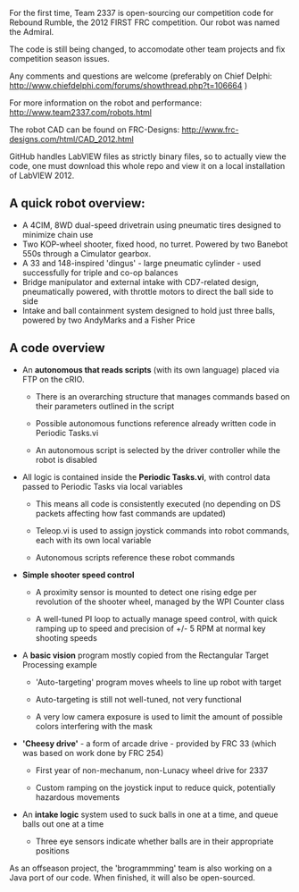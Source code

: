 For the first time, Team 2337 is open-sourcing our competition code for Rebound Rumble, the 2012 FIRST FRC competition. Our robot was named the Admiral.

The code is still being changed, to accomodate other team projects and fix competition season issues.

Any comments and questions are welcome (preferably on Chief Delphi: http://www.chiefdelphi.com/forums/showthread.php?t=106664 )

For more information on the robot and performance: http://www.team2337.com/robots.html

The robot CAD can be found on FRC-Designs: http://www.frc-designs.com/html/CAD_2012.html

GitHub handles LabVIEW files as strictly binary files, so to actually view the code, one must download this whole repo and view it on a local installation of LabVIEW 2012.

A quick robot overview:
-----------

* A 4CIM, 8WD dual-speed drivetrain using pneumatic tires designed to minimize chain use
* Two KOP-wheel shooter, fixed hood, no turret. Powered by two Banebot 550s through a Cimulator gearbox.
* A 33 and 148-inspired 'dingus' - large pneumatic cylinder - used successfully for triple and co-op balances
* Bridge manipulator and external intake with CD7-related design, pneumatically powered, with throttle motors to direct the ball side to side
* Intake and ball containment system designed to hold just three balls, powered by two AndyMarks and a Fisher Price


A code overview
-----------

* An **autonomous that reads scripts** (with its own language) placed via FTP on the cRIO.

	* There is an overarching structure that manages commands based on their parameters outlined in the script
	
	* Possible autonomous functions reference already written code in Periodic Tasks.vi
	
	* An autonomous script is selected by the driver controller while the robot is disabled
	
* All logic is contained inside the **Periodic Tasks.vi**, with control data passed to Periodic Tasks via local variables

	* This means all code is consistently executed (no depending on DS packets affecting how fast commands are updated)
	
	* Teleop.vi is used to assign joystick commands into robot commands, each with its own local variable
	
	* Autonomous scripts reference these robot commands
	
* **Simple shooter speed control**

	* A proximity sensor is mounted to detect one rising edge per revolution of the shooter wheel, managed by the WPI Counter class
	
	* A well-tuned PI loop to actually manage speed control, with quick ramping up to speed and precision of +/- 5 RPM at normal key shooting speeds
	
* A **basic vision** program mostly copied from the Rectangular Target Processing example

	* 'Auto-targeting' program moves wheels to line up robot with target
	
	* Auto-targeting is still not well-tuned, not very functional
	
	* A very low camera exposure is used to limit the amount of possible colors interfering with the mask
	
* **'Cheesy drive'** - a form of arcade drive - provided by FRC 33 (which was based on work done by FRC 254)

	* First year of non-mechanum, non-Lunacy wheel drive for 2337
	
	* Custom ramping on the joystick input to reduce quick, potentially hazardous movements
	
* An **intake logic** system used to suck balls in one at a time, and queue balls out one at a time

	* Three eye sensors indicate whether balls are in their appropriate positions

As an offseason project, the 'brogrammming' team is also working on a Java port of our code. When finished, it will also be open-sourced.